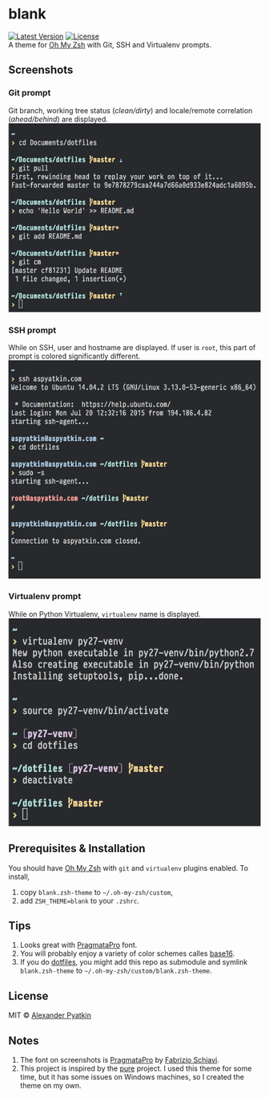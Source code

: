# blank
[![Latest Version](https://img.shields.io/github/release/aspyatkin/blank.svg?style=flat-square)](https://github.com/aspyatkin/blank/releases)
[![License](https://img.shields.io/github/license/aspyatkin/blank.svg?style=flat-square)](https://github.com/aspyatkin/blank/blob/master/LICENSE)  
A theme for [Oh My Zsh](https://github.com/robbyrussell/oh-my-zsh) with Git, SSH and Virtualenv prompts.

## Screenshots
### Git prompt
Git branch, working tree status (*clean/dirty*) and locale/remote correlation (*ahead/behind*) are displayed.
![](screenshots/blank1.png)

### SSH prompt
While on SSH, user and hostname are displayed. If user is `root`, this part of prompt is colored significantly different.
![](screenshots/blank2.png)

### Virtualenv prompt
While on Python Virtualenv, `virtualenv` name is displayed.
![](screenshots/blank3.png)

## Prerequisites & Installation
You should have [Oh My Zsh](https://github.com/robbyrussell/oh-my-zsh) with `git` and `virtualenv` plugins enabled. To install,  
1. copy `blank.zsh-theme` to `~/.oh-my-zsh/custom`,  
2. add `ZSH_THEME=blank` to your `.zshrc`.

## Tips
1. Looks great with [PragmataPro](http://www.fsd.it/fonts/pragmatapro.htm) font.
2. You will probably enjoy a variety of color schemes calles [base16](http://chriskempson.github.io/base16).
3. If you do [dotfiles](http://dotfiles.github.io), you might add this repo as submodule and symlink `blank.zsh-theme` to `~/.oh-my-zsh/custom/blank.zsh-theme`.

## License
MIT © [Alexander Pyatkin](https://github.com/aspyatkin)

## Notes
1. The font on screenshots is [PragmataPro](http://www.fsd.it/fonts/pragmatapro.htm) by [Fabrizio Schiavi](http://www.fsd.it).
2. This project is inspired by the [pure](https://github.com/sindresorhus/pure) project. I used this theme for some time, but it has some issues on Windows machines, so I created the theme on my own.